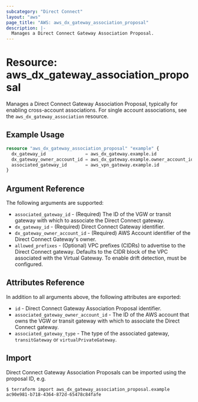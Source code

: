 ```yaml
---
subcategory: "Direct Connect"
layout: "aws"
page_title: "AWS: aws_dx_gateway_association_proposal"
description: |-
  Manages a Direct Connect Gateway Association Proposal.
---
```


# Resource: aws_dx_gateway_association_proposal

Manages a Direct Connect Gateway Association Proposal, typically for enabling cross-account associations. For single account associations, see the `aws_dx_gateway_association` resource.

## Example Usage

```terraform
resource "aws_dx_gateway_association_proposal" "example" {
  dx_gateway_id               = aws_dx_gateway.example.id
  dx_gateway_owner_account_id = aws_dx_gateway.example.owner_account_id
  associated_gateway_id       = aws_vpn_gateway.example.id
}
```

## Argument Reference

The following arguments are supported:

* `associated_gateway_id` - (Required) The ID of the VGW or transit gateway with which to associate the Direct Connect gateway.
* `dx_gateway_id` - (Required) Direct Connect Gateway identifier.
* `dx_gateway_owner_account_id` - (Required) AWS Account identifier of the Direct Connect Gateway's owner.
* `allowed_prefixes` - (Optional) VPC prefixes (CIDRs) to advertise to the Direct Connect gateway. Defaults to the CIDR block of the VPC associated with the Virtual Gateway. To enable drift detection, must be configured.

## Attributes Reference

In addition to all arguments above, the following attributes are exported:

* `id` - Direct Connect Gateway Association Proposal identifier.
* `associated_gateway_owner_account_id` - The ID of the AWS account that owns the VGW or transit gateway with which to associate the Direct Connect gateway.
* `associated_gateway_type` - The type of the associated gateway, `transitGateway` or `virtualPrivateGateway`.

## Import

Direct Connect Gateway Association Proposals can be imported using the proposal ID, e.g.

```
$ terraform import aws_dx_gateway_association_proposal.example ac90e981-b718-4364-872d-65478c84fafe
```
